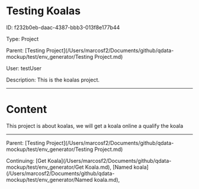 # Testing Koalas



ID: f232b0eb-daac-4387-bbb3-013f8e177b44

Type: Project

Parent: [Testing Project](/Users/marcosf2/Documents/github/qdata-mockup/test/env_generator/Testing Project.md)

User: testUser

Description:
This is the koalas project.





---------------------------------------------
# Content



This project is about koalas, we will get a koala online a qualify the koala






----------------------------------------------



Parent: [Testing Project](/Users/marcosf2/Documents/github/qdata-mockup/test/env_generator/Testing Project.md)

Continuing: [Get Koala](/Users/marcosf2/Documents/github/qdata-mockup/test/env_generator/Get Koala.md), [Named koala](/Users/marcosf2/Documents/github/qdata-mockup/test/env_generator/Named koala.md), 

